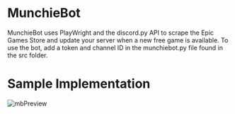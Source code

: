 # MunchieBot
MunchieBot uses PlayWright and the discord.py API to scrape the Epic Games Store and update your server when a new free game is available.
To use the bot, add a token and channel ID in the munchiebot.py file found in the src folder.

# Sample Implementation
![mbPreview](https://github.com/nick-Sutton/MunchieBot/assets/136986806/bc90dc81-69ef-4f27-ac07-8923d8990252)

